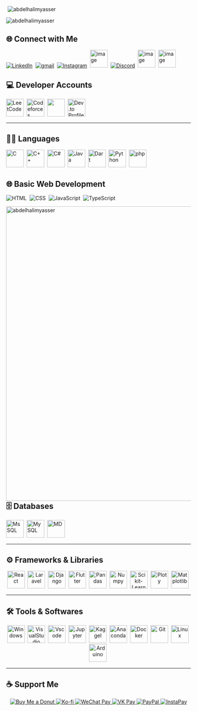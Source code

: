 <p>&nbsp;<img align="center" src="https://github-readme-stats.vercel.app/api?username=abdelhalimyasser&show_icons=true&locale=en" alt="abdelhalimyasser" /></p>
<p><img align="center" src="https://github-readme-streak-stats.herokuapp.com/?user=abdelhalimyasser&" alt="abdelhalimyasser" /></p>


## 🌐 Connect with Me  
<p align="left">
  <a href="https://linkedin.com/in/abdelhalimyasser"><img src="https://skillicons.dev/icons?i=linkedin" alt="LinkedIn" /></a>&nbsp;
  <a href="mailto:abdelhalimyasser88@gmail.com?subject=Collaboration&body=hi%2C%20abdelhalim%20-%20I%20want%20to%20collaborate%20with%20you%20in..."><img src="https://skillicons.dev/icons?i=gmail" alt="gmail" /></a>&nbsp;
  <a href="https://instagram.com/abdelhalim__yasser"><img src="https://skillicons.dev/icons?i=instagram" alt="Instagram" /></a>&nbsp;
  <a href="https://x.com/abdelhalimyass"><img width="48" height="48" alt="image" src="https://github.com/user-attachments/assets/e21830c6-ccff-4860-a839-02b817a519b8"      alt="X" /></a>&nbsp;
  <a href="https://discord.com/abdelhalimyasser"><img src="https://skillicons.dev/icons?i=discord" alt="Discord" /></a>&nbsp;
  <a href="https://wechat.com/abdelhalimyasser"><img width="48" height="48" alt="image" src="https://github.com/user-attachments/assets/ac94c75c-1efe-4aff-aefc-e62a806f86e6" alt="Wechat" /></a>&nbsp;
  <a href="https://vk.com/abdelhalimyasser"><img width="48" height="48" alt="image" src="https://github.com/user-attachments/assets/c22a431c-b8b3-43de-a8a1-d2f20d55ad9c"
  alt="Vk" /></a>
</p>

## 💻 Developer Accounts  
<p align="left">
  <a href="https://leetcode.com/abdelhalimyasser"><img alt="LeetCode" height="48" width="48" src="https://img.icons8.com/?size=100&id=wDGo581Ea5Nf&format=png&color=000000" /></a>&nbsp;
  <a href="https://codeforces.com/Abdelhalim_Yasser"><img alt="Codeforces" height="48" width="48"src="https://img.icons8.com/?size=100&id=GO78dOMqYNlA&format=png&color=000000" /></a>&nbsp;
  <a href="https://geeksforgeeks.org/abdelhaimyasser"><img width="48" height="48" src="https://img.icons8.com/?size=100&id=AbQBhN9v62Ob&format=png&color=000000"></a>&nbsp;
  <!-- <a href="https://stackoverflow.com/"><img width="48" height="48" alt="stackoverflow" src="https://github.com/user-attachments/assets/f578a393-f7cf-4864-9282-7a4133555d9a" /></a>&nbsp; -->
  <a href="https://dev.to/abdelhalimyasser"><img src="https://skillicons.dev/icons?i=devto" alt="Dev.to Profile" height="48" width="48"/></a>

</p>

---

## 🧑‍💻 Languages  
<p align="left">
  <img width="48" height="48" alt="C" src="https://github.com/user-attachments/assets/f4502597-6c39-4f84-b4ec-62c023952b8c" />&nbsp;
  <img width="48" height="48" alt="C++" src="https://github.com/user-attachments/assets/3d8b7afe-23fc-46dd-98df-2f5352c2df18" />&nbsp;
  <img width="48" height="48" alt="C#" src="https://github.com/user-attachments/assets/c8e88421-4766-43f3-8ad8-07c9cab7c8f2" />&nbsp;
  <img width="48" height="48" alt="Java" src="https://github.com/user-attachments/assets/9c72a39d-206f-4842-af6f-eea94eddecba" />&nbsp;
  <img width="48" height="48" alt="Dart" src="https://github.com/user-attachments/assets/0d3aade6-7c75-485f-a8d1-13bba2f65221" />&nbsp;
  <img width="48" height="48" alt="Python" src="https://github.com/user-attachments/assets/1d5e91c2-de29-4f95-b5d4-b6a78cf2d136" />&nbsp;
  <img width="48" height="48" alt="php" src="https://github.com/user-attachments/assets/071e192e-5d1e-4ae0-94b4-3ce8e0467864" />&nbsp;
</p>

## 🌐 Basic Web Development  
<p align="left">
  <img src="https://skillicons.dev/icons?i=html" alt="HTML" />&nbsp;
  <img src="https://skillicons.dev/icons?i=css" alt="CSS" />&nbsp;
  <img src="https://skillicons.dev/icons?i=javascript" alt="JavaScript" />&nbsp;
  <img src="https://skillicons.dev/icons?i=typescript" alt="TypeScript" />&nbsp;
</p>

<p><img align="left" src="https://github-readme-stats.vercel.app/api/top-langs?username=abdelhalimyasser&show_icons=true&locale=en&layout=compact" alt="abdelhalimyasser" height="800" /></p>

---

## 🗄️ Databases  
<p align="left">
  <img width="48" height="48" alt="MsSQL" src="https://github.com/user-attachments/assets/7bd7f050-c153-4527-87c3-dee154cb20c9" />&nbsp;
  <img width="48" height="48" alt="MySQL" src="https://github.com/user-attachments/assets/6bb5d79e-194c-41d0-adf7-b00fc61ef8a6" />&nbsp;
  <img width="48" height="48" alt="MD" src="https://github.com/user-attachments/assets/b188c5f1-78ad-4289-8c52-e41dac8eca52" />&nbsp;
</p>

---

## ⚙️ Frameworks & Libraries  
<p align="center">
  <img width="48" height="48" alt="React" src="https://github.com/user-attachments/assets/ad78478e-ac49-4cd5-9bce-d077650f996a" />&nbsp;
  <!-- <img src="https://skillicons.dev/icons?i=dotnet" alt=".NET" />&nbsp; -->
  <img width="48" height="48" alt="Laravel" src="https://github.com/user-attachments/assets/5144a46d-5574-4105-95c7-f61224ff509f" />&nbsp;
  <img width="48" height="48" alt="Django" src="https://github.com/user-attachments/assets/c7e70a1e-f9eb-4c61-bdff-3df06915ead4" />&nbsp;
  <img width="48" height="48" alt="Flutter" src="https://github.com/user-attachments/assets/82ca0958-0c0d-443e-bf67-499ac20a6daf" />&nbsp;
  <img width="48" height="48" alt="Pandas"src="https://github.com/user-attachments/assets/bb241748-3bea-471f-b0b6-290e33b0871b" />&nbsp;
  <img width="48" height="48" alt="Numpy" src="https://github.com/user-attachments/assets/5ca1d4d5-1cf7-4819-8a20-05da816f70d1" />&nbsp;
  <img width="48" height="48" alt="Scikit-Learn" src="https://github.com/user-attachments/assets/b4af9ed7-e6c8-4705-b550-f1a66037a2a9" />&nbsp;
  <img width="48" height="48" alt="Ploty" src="https://github.com/user-attachments/assets/016c0adb-7bfd-47bd-85b5-3781b677fb95" />&nbsp;
  <img width="48" height="48" alt="Matplotlib" src="https://github.com/user-attachments/assets/c28e81c4-a873-4af5-8c80-cd8aa677f2ae" />&nbsp;
</p>

---

## 🛠️ Tools & Softwares  
<p align="center">
  <img width="48" height="48" alt="Windows" src="https://github.com/user-attachments/assets/8bba4733-19c1-4655-8f2b-09e59a5fe978" />&nbsp;
  <img width="48" height="48" alt="VisualStudio" src="https://github.com/user-attachments/assets/27016173-35a8-4cca-a22b-330f6688628d" />&nbsp;
  <img width="48" height="48" alt="Vscode" src="https://github.com/user-attachments/assets/e29b1687-c565-4075-a066-a6fa79114c57" />&nbsp;
  <img width="48" height="48" alt="Jupyter" src="https://github.com/user-attachments/assets/43436a64-7d98-4281-ba35-53bf8eacb363" />&nbsp;
  <img width="48" height="48" alt="Kaggel" src="https://github.com/user-attachments/assets/6b6ed97f-6391-4538-8b76-72637ca5fd49" />&nbsp;
  <img width="48" height="48" alt="Anaconda" src="https://github.com/user-attachments/assets/05f25109-eb70-4d6f-8a1c-d1c3ff2ed0de" />&nbsp;
  <img width="48" height="48" alt="Docker" src="https://github.com/user-attachments/assets/f54d6d19-0bb2-4f33-81f4-567cf6c105bf" />&nbsp;
  <img width="48" height="48" alt="Git" src="https://github.com/user-attachments/assets/0ba26439-2a30-4818-940a-edea5da661a2" />&nbsp;
  <img width="48" height="48" alt="Linux" src="https://github.com/user-attachments/assets/41ce873d-e2bc-4d5b-bd4e-614f7d3fbec4" />&nbsp;
  <img width="48" height="48" alt="Arduino" src="https://github.com/user-attachments/assets/98cef145-1e01-4f03-ac4a-22e0f952689f" />&nbsp;

</p>

---

## ☕ Support Me  
<p align="center">
  <a href="https://buymeacoffee.com/yourusername">
    <img src="https://img.shields.io/badge/Buy%20Me%20a%20🍩%20Donut-FF69B4?style=for-the-badge&logoColor=white" alt="Buy Me a Donut" />
  </a>
  <a href="https://ko-fi.com/yourusername">
    <img src="https://img.shields.io/badge/Ko--fi-FF5E5B?style=for-the-badge&logo=ko-fi&logoColor=white&labelColor=black&color=FF5E5B" alt="Ko-fi" />
  </a>
  <a href="#">
    <img src="https://img.shields.io/badge/WeChat_Pay-07C160?style=for-the-badge&logo=wechat&logoColor=white&labelColor=black&color=07C160" alt="WeChat Pay" />
  </a>
  <a href="#">
    <img src="https://img.shields.io/badge/VK%20Pay-4680C2?style=for-the-badge&logo=vk&logoColor=white&labelColor=black&color=4680C2" alt="VK Pay" />
  </a>
  <a href="https://paypal.me/yourusername">
    <img src="https://img.shields.io/badge/PayPal-00457C?style=for-the-badge&logo=paypal&logoColor=white&labelColor=black&color=00457C" alt="PayPal" />
  </a>
  <a href="#">
    <img src="https://img.shields.io/badge/InstaPay-E4405F?style=for-the-badge&logo=ipn&logoColor=white&labelColor=black&color=E4405F" alt="InstaPay" />
  </a>
</p>


